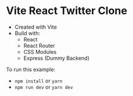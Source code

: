 # Vite React Twitter Clone

- Created with Vite
- Build with:
  - React
  - React Router
  - CSS Modules
  - Express (Dummy Backend)

To run this example:

- `npm install` or `yarn`
- `npm run dev` or `yarn dev`
